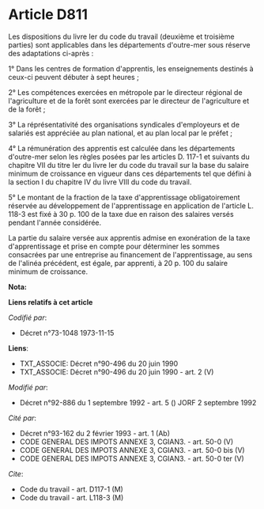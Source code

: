 # Article D811

Les dispositions du livre Ier du code du travail (deuxième et troisième parties) sont applicables dans les départements
d'outre-mer sous réserve des adaptations ci-après :

1° Dans les centres de formation d'apprentis, les enseignements destinés à ceux-ci peuvent débuter à sept heures ;

2° Les compétences exercées en métropole par le directeur régional de l'agriculture et de la forêt sont exercées par le
directeur de l'agriculture et de la forêt ;

3° La réprésentativité des organisations syndicales d'employeurs et de salariés est appréciée au plan national, et au plan
local par le préfet ;

4° La rémunération des apprentis est calculée dans les départements d'outre-mer selon les règles posées par les articles D.
117-1 et suivants du chapitre VII du titre Ier du livre Ier du code du travail sur la base du salaire minimum de croissance
en vigueur dans ces départements tel que défini à la section I du chapitre IV du livre VIII du code du travail.

5° Le montant de la fraction de la taxe d'apprentissage obligatoirement réservée au développement de l'apprentissage en
application de l'article L. 118-3 est fixé à 30 p. 100 de la taxe due en raison des salaires versés pendant l'année
considérée.

La partie du salaire versée aux apprentis admise en exonération de la taxe d'apprentissage et prise en compte pour déterminer
les sommes consacrées par une entreprise au financement de l'apprentissage, au sens de l'alinéa précédent, est égale, par
apprenti, à 20 p. 100 du salaire minimum de croissance.

**Nota:**



**Liens relatifs à cet article**

_Codifié par_:

  - Décret n°73-1048 1973-11-15

**Liens**:

  - TXT_ASSOCIE: Décret n°90-496 du 20 juin 1990
  - TXT_ASSOCIE: Décret n°90-496 du 20 juin 1990 - art. 2 (V)

_Modifié par_:

  - Décret n°92-886 du 1 septembre 1992 - art. 5 () JORF 2 septembre 1992

_Cité par_:

  - Décret n°93-162 du 2 février 1993 - art. 1 (Ab)
  - CODE GENERAL DES IMPOTS ANNEXE 3, CGIAN3. - art. 50-0 (V)
  - CODE GENERAL DES IMPOTS ANNEXE 3, CGIAN3. - art. 50-0 bis (V)
  - CODE GENERAL DES IMPOTS ANNEXE 3, CGIAN3. - art. 50-0 ter (V)

_Cite_:

  - Code du travail - art. D117-1 (M)
  - Code du travail - art. L118-3 (M)
